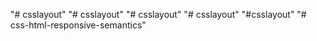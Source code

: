 "# csslayout" 
"# csslayout" 
"# csslayout" 
"# csslayout" 
"#csslayout" 
"# css-html-responsive-semantics" 

